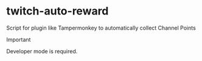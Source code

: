 # twitch-auto-reward

Script for plugin like Tampermonkey to automatically collect Channel Points

> [!IMPORTANT]  
> Developer mode is required.

